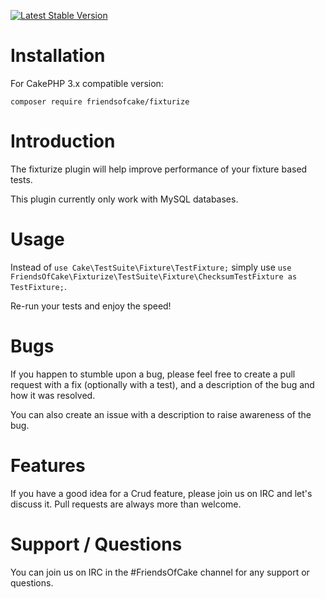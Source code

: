 [![Latest Stable Version](https://img.shields.io/packagist/v/FriendsOfCake/fixturize.svg?style=flat-square)](https://packagist.org/packages/FriendsOfCake/fixturize)

# Installation

For CakePHP 3.x compatible version:

```
composer require friendsofcake/fixturize
```

# Introduction

The fixturize plugin will help improve performance of your fixture based tests.

This plugin currently only work with MySQL databases.

# Usage

Instead of ``use Cake\TestSuite\Fixture\TestFixture;`` simply use ``use FriendsOfCake\Fixturize\TestSuite\Fixture\ChecksumTestFixture as TestFixture;``.

Re-run your tests and enjoy the speed!

# Bugs

If you happen to stumble upon a bug, please feel free to create a pull request with a fix
(optionally with a test), and a description of the bug and how it was resolved.

You can also create an issue with a description to raise awareness of the bug.

# Features

If you have a good idea for a Crud feature, please join us on IRC and let's discuss it. Pull
requests are always more than welcome.

# Support / Questions

You can join us on IRC in the #FriendsOfCake channel for any support or questions.
